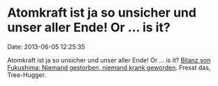 Atomkraft ist ja so unsicher und unser aller Ende! Or \... is it?
=================================================================

Date: 2013-06-05 12:25:35

Atomkraft ist ja so unsicher und unser aller Ende! Or \... is it?
[Bilanz von Fukushima: Niemand gestorben, niemand krank
geworden](http://www.theage.com.au/comment/japans-radiation-disaster-toll-none-dead-none-sick-20130604-2nomz.html).
Fresst das, Tree-Hugger.
